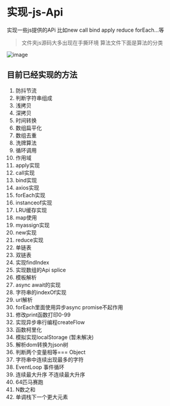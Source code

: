 # 实现-js-Api
实现一些js提供的APi 比如new call bind apply reduce forEach...等
> 文件夹js源码大多出现在手撕环境  算法文件下面是算法的分类

![image](https://user-images.githubusercontent.com/79959257/135451503-b042b89b-7a52-4f8d-810d-cc2731b687aa.png)
## 目前已经实现的方法
1. 防抖节流
2. 判断字符串组成
3. 浅拷贝
4. 深拷贝
5. 时间转换
6. 数组扁平化  
7. 数组去重
8. 洗牌算法
9. 循环调用
10. 作用域
11. apply实现
12. call实现
13. bind实现
14. axios实现
15. forEach实现
16. instanceof实现
17. LRU缓存实现
18. map使用
19. myassign实现
20. new实现
21. reduce实现
22. 单链表
23. 双链表
24. 实现findIndex 
25. 实现数组的Api splice
26. 模板解析
27. async await的实现
28. 字符串的indexOf实现
29. url解析
30. forEach里面使用异步async promise不起作用
31. 修改print函数打印0-99
32. 实现异步串行编程createFlow
33. 函数柯里化
34. 模拟实现localStorage (暂未解决)
35. 解析dom转换为json树
36. 判断两个变量相等=== Object
37. 字符串中连续出现最多的字符
38. EventLoop 事件循环
39. 连续最大升序  不连续最大升序
40. 64匹马赛跑
41. N数之和
42. 单调栈下一个更大元素
